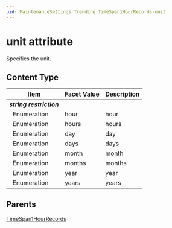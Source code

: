 ```yaml
---
uid: MaintenanceSettings.Trending.TimeSpan1HourRecords-unit
---
```


# unit attribute

Specifies the unit.

## Content Type

| Item | Facet Value | Description |
| --- | --- | --- |
| ***string restriction*** |  |  |
| &#160;&#160;Enumeration | hour | hour |
| &#160;&#160;Enumeration | hours | hours |
| &#160;&#160;Enumeration | day | day |
| &#160;&#160;Enumeration | days | days |
| &#160;&#160;Enumeration | month | month |
| &#160;&#160;Enumeration | months | months |
| &#160;&#160;Enumeration | year | year |
| &#160;&#160;Enumeration | years | years |

## Parents

[TimeSpan1HourRecords](xref:MaintenanceSettings.Trending.TimeSpan1HourRecords)
